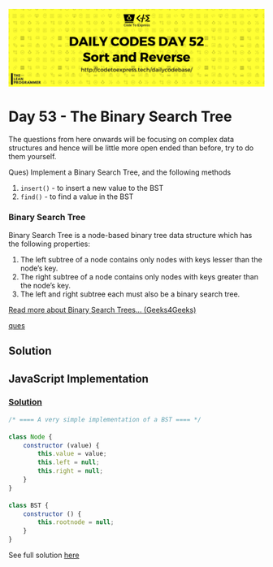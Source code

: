 ![cover](./cover.png)

# Day 53 - The Binary Search Tree

The questions from here onwards will be focusing on complex data structures and hence will be little more  open ended than before, try to do them yourself.

Ques) Implement a Binary Search Tree, and the following methods 

1. `insert()` - to insert a new value to the BST
2. `find()` - to find a value in the BST

### Binary Search Tree

Binary Search Tree is a node-based binary tree data structure which has the following properties:

1. The left subtree of a node contains only nodes with keys lesser than the node’s key.
2. The right subtree of a node contains only nodes with keys greater than the node’s key.
3. The left and right subtree each must also be a binary search tree.

[Read more about Binary Search Trees... (Geeks4Geeks)](https://www.geeksforgeeks.org/binary-search-tree-data-structure/)

[ques](./ques.png)

## Solution

## JavaScript Implementation

### [Solution](./JavaScript/BST.js)

```js
/* ==== A very simple implementation of a BST ==== */

class Node {
    constructor (value) {
        this.value = value;
        this.left = null;
        this.right = null;
    }
}

class BST {
    constructor () {
        this.rootnode = null;
    }
}
```

See full solution [here](./JavaScript/BST.js)